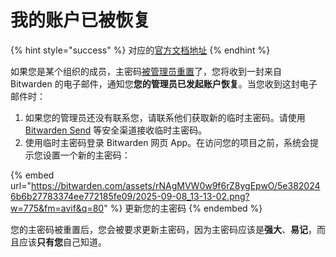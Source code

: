 # 我的账户已被恢复

{% hint style="success" %}
对应的[官方文档地址](https://bitwarden.com/help/my-account-was-recovered/)
{% endhint %}

如果您是某个组织的成员，主密码[被管理员重置](recover-a-member-account.md)了，您将收到一封来自 Bitwarden 的电子邮件，通知您**您的管理员已发起账户恢复**。当您收到这封电子邮件时：

1. 如果您的管理员还没有联系您，请联系他们获取新的临时主密码。请使用 [Bitwarden Send](../../../bitwarden-send/create-a-send.md) 等安全渠道接收临时主密码。
2. 使用临时主密码登录 Bitwarden 网页 App。在访问您的项目之前，系统会提示您设置一个新的主密码：

{% embed url="https://bitwarden.com/assets/rNAgMVW0w9f6rZ8ygEpwO/5e3820246b6b27783374ee772185fe09/2025-09-08_13-13-02.png?w=775&fm=avif&q=80" %}
更新您的主密码
{% endembed %}

您的主密码被重置后，您会被要求更新主密码，因为主密码应该是**强大**、**易记**，而且应该**只有您**自己知道。
